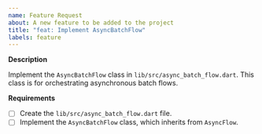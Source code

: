 ```yaml
---
name: Feature Request
about: A new feature to be added to the project
title: "feat: Implement AsyncBatchFlow"
labels: feature
---
```


**Description**

Implement the `AsyncBatchFlow` class in `lib/src/async_batch_flow.dart`. This class is for orchestrating asynchronous batch flows.

**Requirements**

- [ ] Create the `lib/src/async_batch_flow.dart` file.
- [ ] Implement the `AsyncBatchFlow` class, which inherits from `AsyncFlow`.
